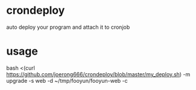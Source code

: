 crondeploy
==========

auto deploy your program and attach it to cronjob

usage
===========
bash <(curl https://github.com/joerong666/crondeploy/blob/master/my_deploy.sh) -m upgrade -s web -d ~/tmp/fooyun/fooyun-web -c
